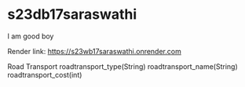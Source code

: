 # s23db17saraswathi

I am good boy

Render link: https://s23wb17saraswathi.onrender.com

Road Transport
roadtransport_type(String) roadtransport_name(String) roadtransport_cost(int)
